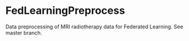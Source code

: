# FedLearningPreprocess
Data preprocessing of MRI radiotherapy data for Federated Learning.
See master branch. 
